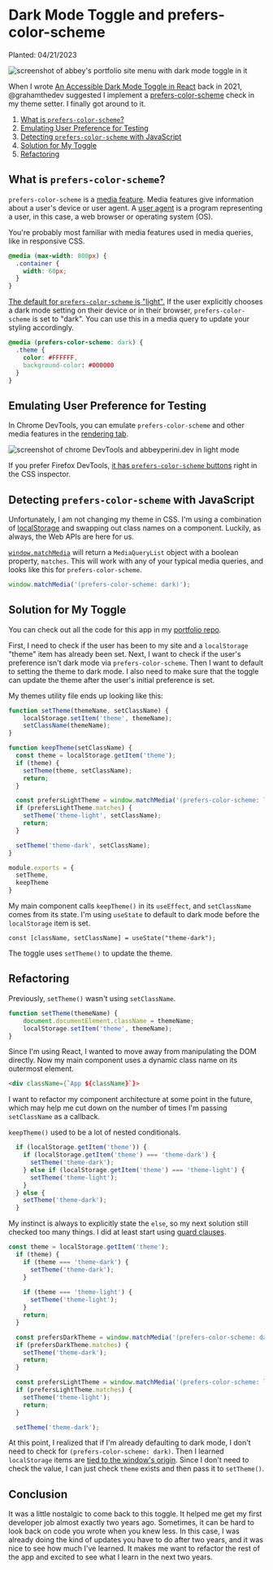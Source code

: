 # Dark Mode Toggle and prefers-color-scheme

Planted: 04/21/2023

![screenshot of abbey's portfolio site menu with dark mode toggle in it](https://images.abbeyperini.com/color-scheme/cover.png)

When I wrote [An Accessible Dark Mode Toggle in React](https://dev.to/abbeyperini/an-accessible-dark-mode-toggle-in-react-aop) back in 2021, @grahamthedev suggested I implement a [prefers-color-scheme](https://developer.mozilla.org/en-US/docs/Web/CSS/@media/prefers-color-scheme) check in my theme setter. I finally got around to it.

1. [What is `prefers-color-scheme`?](#what-is-prefers-color-scheme)
2. [Emulating User Preference for Testing](#emulating-user-preference-for-testing)
3. [Detecting `prefers-color-scheme` with JavaScript](#detecting-prefers-color-scheme-with-javascript)
4. [Solution for My Toggle](#solution-for-my-toggle)
5. [Refactoring](#refactoring)

## What is `prefers-color-scheme`?

`prefers-color-scheme` is a [media feature](https://developer.mozilla.org/en-US/docs/Web/CSS/@media#media_features). Media features give information about a user's device or user agent. A [user agent](https://developer.mozilla.org/en-US/docs/Glossary/User_agent) is a program representing a user, in this case, a web browser or operating system (OS).

You're probably most familiar with media features used in media queries, like in responsive CSS.

```CSS
@media (max-width: 800px) {
  .container {
    width: 60px;
  }
}
```

[The default for `prefers-color-scheme` is "light".](https://www.w3.org/TR/mediaqueries-5/#prefers-color-scheme:~:text=However%2C%20user%20agents%20converged%20on%20expressing%20the%20%22default%22%20behavior%20as%20a%20light%20preference%2C%20and%20never%20matching%20no%2Dpreference.) If the user explicitly chooses a dark mode setting on their device or in their browser, `prefers-color-scheme` is set to "dark". You can use this in a media query to update your styling accordingly.

```CSS
@media (prefers-color-scheme: dark) {
  .theme {
    color: #FFFFFF,
    background-color: #000000
  }
}
```

## Emulating User Preference for Testing

In Chrome DevTools, you can emulate `prefers-color-scheme` and other media features in the [rendering tab](https://developer.chrome.com/docs/devtools/rendering/).

![screenshot of chrome DevTools and abbeyperini.dev in light mode](https://images.abbeyperini.com/color-scheme/emulate.png)

If you prefer Firefox DevTools, [it has `prefers-color-scheme` buttons](https://firefox-source-docs.mozilla.org/devtools-user/page_inspector/how_to/examine_and_edit_css/index.html#view-media-rules-for-prefers-color-scheme) right in the CSS inspector.

## Detecting `prefers-color-scheme` with JavaScript

Unfortunately, I am not changing my theme in CSS. I'm using a combination of [localStorage](https://developer.mozilla.org/en-US/docs/Web/API/Window/localStorage) and swapping out class names on a component. Luckily, as always, the Web APIs are here for us.

[`window.matchMedia`](https://developer.mozilla.org/en-US/docs/Web/API/Window/matchMedia) will return a `MediaQueryList` object with a boolean property, `matches`. This will work with any of your typical media queries, and looks like this for `prefers-color-scheme`.

```JavaScript
window.matchMedia('(prefers-color-scheme: dark)');
```

## Solution for My Toggle

You can check out all the code for this app in my [portfolio repo](https://github.com/abbeyperini/Portfolio2.0).

First, I need to check if the user has been to my site and a `localStorage` "theme" item has already been set. Next, I want to check if the user's preference isn't dark mode via `prefers-color-scheme`. Then I want to default to setting the theme to dark mode. I also need to make sure that the toggle can update the theme after the user's initial preference is set.

My themes utility file ends up looking like this:

```JavaScript
function setTheme(themeName, setClassName) {
    localStorage.setItem('theme', themeName);
    setClassName(themeName);
}

function keepTheme(setClassName) {
  const theme = localStorage.getItem('theme');
  if (theme) {
    setTheme(theme, setClassName);
    return;
  }

  const prefersLightTheme = window.matchMedia('(prefers-color-scheme: light)');
  if (prefersLightTheme.matches) {
    setTheme('theme-light', setClassName);
    return;
  }

  setTheme('theme-dark', setClassName);
}

module.exports = {
  setTheme,
  keepTheme
}
```

My main component calls `keepTheme()` in its `useEffect`, and `setClassName` comes from its state. I'm using `useState` to default to dark mode before the `localStorage` item is set.

```JSX
const [className, setClassName] = useState("theme-dark");
```

The toggle uses `setTheme()` to update the theme.

## Refactoring

Previously, `setTheme()` wasn't using `setClassName`.

```JavaScript
function setTheme(themeName) {
    document.documentElement.className = themeName;
    localStorage.setItem('theme', themeName);
}
```

Since I'm using React, I wanted to move away from manipulating the DOM directly. Now my main component uses a dynamic class name on its outermost element.

```HTML
<div className={`App ${className}`}>
```

I want to refactor my component architecture at some point in the future, which may help me cut down on the number of times I'm passing `setClassName` as a callback.

`keepTheme()` used to be a lot of nested conditionals.

```JavaScript
  if (localStorage.getItem('theme')) {
    if (localStorage.getItem('theme') === 'theme-dark') {
      setTheme('theme-dark');
    } else if (localStorage.getItem('theme') === 'theme-light') {
      setTheme('theme-light');
    }
  } else {
    setTheme('theme-dark');
  }
```

My instinct is always to explicitly state the `else`, so my next solution still checked too many things. I did at least start using [guard clauses](https://refactoring.guru/replace-nested-conditional-with-guard-clauses).

```JavaScript
const theme = localStorage.getItem('theme');
  if (theme) {
    if (theme === 'theme-dark') {
      setTheme('theme-dark');
    } 
    
    if (theme === 'theme-light') {
      setTheme('theme-light');
    }
    return;
  }

  const prefersDarkTheme = window.matchMedia('(prefers-color-scheme: dark)');
  if (prefersDarkTheme.matches) {
    setTheme('theme-dark');
    return;
  } 

  const prefersLightTheme = window.matchMedia('(prefers-color-scheme: light)');
  if (prefersLightTheme.matches) {
    setTheme('theme-light');
    return;
  }

  setTheme('theme-dark');
```

At this point, I realized that if I'm already defaulting to dark mode, I don't need to check for `(prefers-color-scheme: dark)`. Then I learned `localStorage` items are [tied to the window's origin](https://html.spec.whatwg.org/multipage/webstorage.html#dom-localstorage-dev:~:text=Returns%20the%20Storage%20object%20associated%20with%20window%27s%20origin%27s%20local%20storage%20area.). Since I don't need to check the value, I can just check `theme` exists and then pass it to `setTheme()`.

## Conclusion

It was a little nostalgic to come back to this toggle. It helped me get my first developer job almost exactly two years ago. Sometimes, it can be hard to look back on code you wrote when you knew less. In this case, I was already doing the kind of updates you have to do after two years, and it was nice to see how much I've learned. It makes me want to refactor the rest of the app and excited to see what I learn in the next two years.
